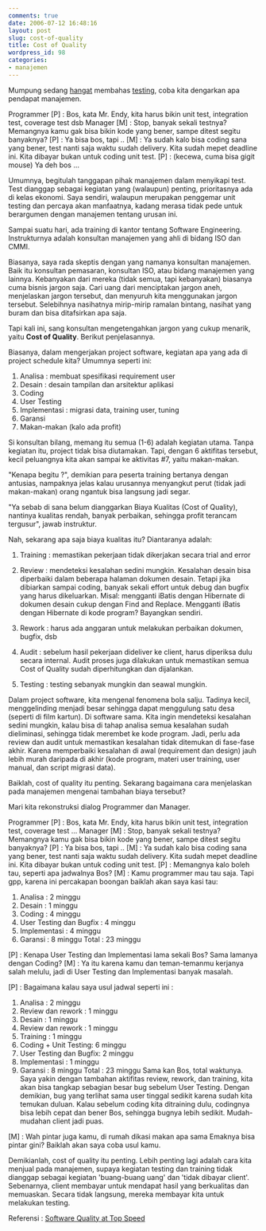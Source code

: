 ```yaml
---
comments: true
date: 2006-07-12 16:48:16
layout: post
slug: cost-of-quality
title: Cost of Quality
wordpress_id: 98
categories:
- manajemen
---
```


Mumpung sedang [hangat](http://endy.artivisi.com/blog/java/ruthless-testing-2/) membahas [testing](http://endy.artivisi.com/blog/java/ruthless-testing-1/), coba kita dengarkan apa pendapat manajemen. 

Programmer [P] : Bos, kata Mr. Endy, kita harus bikin unit test, integration test, coverage test dsb
Manager [M] : Stop, banyak sekali testnya? Memangnya kamu gak bisa bikin kode yang bener, sampe ditest segitu banyaknya?
[P] : Ya bisa bos, tapi .. 
[M] : Ya sudah kalo bisa coding sana yang bener, test nanti saja waktu sudah delivery. Kita sudah mepet deadline ini. Kita dibayar bukan untuk coding unit test. 
[P] : (kecewa, cuma bisa gigit mouse) Ya deh bos ... 

Umumnya, begitulah tanggapan pihak manajemen dalam menyikapi test. Test dianggap sebagai kegiatan yang (walaupun) penting, prioritasnya ada di kelas ekonomi. 
Saya sendiri, walaupun merupakan penggemar unit testing dan percaya akan manfaatnya, kadang merasa tidak pede untuk berargumen dengan manajemen tentang urusan ini. 

Sampai suatu hari, ada training di kantor tentang Software Engineering. Instrukturnya adalah konsultan manajemen yang ahli di bidang ISO dan CMMI. 

Biasanya, saya rada skeptis dengan yang namanya konsultan manajemen. Baik itu konsultan pemasaran, konsultan ISO, atau bidang manajemen yang lainnya. Kebanyakan dari mereka (tidak semua, tapi kebanyakan) biasanya cuma bisnis jargon saja. Cari uang dari menciptakan jargon aneh, menjelaskan jargon tersebut, dan menyuruh kita menggunakan jargon tersebut. Selebihnya nasihatnya mirip-mirip ramalan bintang, nasihat yang buram dan bisa ditafsirkan apa saja. 

Tapi kali ini, sang konsultan mengetengahkan jargon yang cukup menarik, yaitu **Cost of Quality**. Berikut penjelasannya. 

Biasanya, dalam mengerjakan project software, kegiatan apa yang ada di project schedule kita?
Umumnya seperti ini: 
1. Analisa : membuat spesifikasi requirement user
2. Desain : desain tampilan dan arsitektur aplikasi
3. Coding
4. User Testing
5. Implementasi : migrasi data, training user, tuning
6. Garansi
7. Makan-makan (kalo ada profit)

Si konsultan bilang, memang itu semua (1-6) adalah kegiatan utama. Tanpa kegiatan itu, project tidak bisa diutamakan. Tapi, dengan 6 aktifitas tersebut, kecil peluangnya kita akan sampai ke aktivitas #7, yaitu makan-makan. 

"Kenapa begitu ?", demikian para peserta training bertanya dengan antusias, nampaknya jelas kalau urusannya menyangkut perut (tidak jadi makan-makan) orang ngantuk bisa langsung jadi segar.  

"Ya sebab di sana belum dianggarkan Biaya Kualitas (Cost of Quality), nantinya kualitas rendah, banyak perbaikan, sehingga profit terancam tergusur", jawab instruktur.

Nah, sekarang apa saja biaya kualitas itu? Diantaranya adalah:



	
  1. Training : memastikan pekerjaan tidak dikerjakan secara trial and error

	
  2. Review : mendeteksi kesalahan sedini mungkin. Kesalahan desain bisa diperbaiki dalam beberapa halaman dokumen desain. Tetapi jika dibiarkan sampai coding, banyak sekali effort untuk debug dan bugfix yang harus dikeluarkan. Misal: mengganti iBatis dengan Hibernate di dokumen desain cukup dengan Find and Replace. Mengganti iBatis dengan Hibernate di kode program? Bayangkan sendiri.

	
  3. Rework : harus ada anggaran untuk melakukan perbaikan dokumen, bugfix, dsb

	
  4. Audit : sebelum hasil pekerjaan dideliver ke client, harus diperiksa dulu secara internal. Audit proses juga dilakukan untuk memastikan semua Cost of Quality sudah diperhitungkan dan dijalankan.

	
  5. Testing : testing sebanyak mungkin dan seawal mungkin.



Dalam project software, kita mengenal fenomena bola salju. Tadinya kecil, menggelinding menjadi besar sehingga dapat menggulung satu desa (seperti di film kartun). Di software sama. Kita ingin mendeteksi kesalahan sedini mungkin, kalau bisa di tahap analisa semua kesalahan sudah dieliminasi, sehingga tidak merembet ke kode program. Jadi, perlu ada review dan audit untuk memastikan kesalahan tidak ditemukan di fase-fase akhir. Karena memperbaiki kesalahan di awal (requirement dan design) jauh lebih murah daripada di akhir (kode program, materi user training, user manual, dan script migrasi data). 

Baiklah, cost of quality itu penting. Sekarang bagaimana cara menjelaskan pada manajemen mengenai tambahan biaya tersebut? 

Mari kita rekonstruksi dialog Programmer dan Manager. 

Programmer [P] : Bos, kata Mr. Endy, kita harus bikin unit test, integration test, coverage test ...
Manager [M] : Stop, banyak sekali testnya? Memangnya kamu gak bisa bikin kode yang bener, sampe ditest segitu banyaknya?
[P] : Ya bisa bos, tapi .. 
[M] : Ya sudah kalo bisa coding sana yang bener, test nanti saja waktu sudah delivery. Kita sudah mepet deadline ini. Kita dibayar bukan untuk coding unit test. 
[P] : Memangnya kalo boleh tau, seperti apa jadwalnya Bos?
[M] : Kamu programmer mau tau saja. 
Tapi gpp, karena ini percakapan boongan baiklah akan saya kasi tau: 
1. Analisa : 2 minggu
2. Desain : 1 minggu
3. Coding : 4 minggu
4. User Testing dan Bugfix : 4 minggu 
5. Implementasi : 4 minggu
6. Garansi : 8 minggu
Total : 23 minggu

[P] : Kenapa User Testing dan Implementasi lama sekali Bos? Sama lamanya dengan Coding?
[M] : Ya itu karena kamu dan teman-temanmu kerjanya salah melulu, jadi di User Testing dan Implementasi banyak masalah. 

[P] : Bagaimana kalau saya usul jadwal seperti ini : 
1. Analisa : 2 minggu
2. Review dan rework : 1 minggu
3. Desain : 1 minggu
4. Review dan rework : 1 minggu
5. Training : 1 minggu
6. Coding + Unit Testing: 6 minggu
7. User Testing dan Bugfix: 2 minggu 
8. Implementasi : 1 minggu
9. Garansi : 8 minggu
Total : 23 minggu
Sama kan Bos, total waktunya. Saya yakin dengan tambahan aktifitas review, rework, dan training, kita akan bisa tangkap sebagian besar bug sebelum User Testing. Dengan demikian, bug yang terlihat sama user tinggal sedikit karena sudah kita temukan duluan. 
Kalau sebelum coding kita ditraining dulu, codingnya bisa lebih cepat dan bener Bos, sehingga bugnya lebih sedikit. Mudah-mudahan client jadi puas. 

[M] : Wah pintar juga kamu, di rumah dikasi makan apa sama Emaknya bisa pintar gini? Baiklah akan saya coba usul kamu. 

Demikianlah, cost of quality itu penting. Lebih penting lagi adalah cara kita menjual pada manajemen, supaya kegiatan testing dan training tidak dianggap sebagai kegiatan 'buang-buang uang' dan 'tidak dibayar client'. Sebenarnya, client membayar untuk mendapat hasil yang berkualitas dan memuaskan. Secara tidak langsung, mereka membayar kita untuk melakukan testing. 

Referensi : [Software Quality at Top Speed](http://www.stevemcconnell.com/articles/art04.htm)
